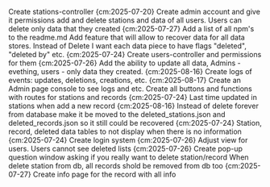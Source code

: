 Create stations-controller {cm:2025-07-20}
Create admin account and give it permissions add and delete stations and data of all users. Users can delete only data that they created {cm:2025-07-27}
Add a list of all npm's to the readme.md
Add feature that will allow to recover data for all data stores. Instead of Delete I want each data piece to have flags "deleted", "deleted by" etc. {cm:2025-07-24}
Create users-controller and permissions for them {cm:2025-07-26}
Add the ability to update all data, Admins - evething, users - only data they created. {cm:2025-08-16}
Create logs of events: updates, deletions, creations, etc. {cm:2025-08-17}
Create an Admin page console to see logs and etc.
Create all buttons and functions with routes for stations and records {cm:2025-07-24}
Last time updated in stations when add a new record {cm:2025-08-16}
Instead of delete forever from database make it be moved to the deleted_stations.json and deleted_records.json so it still could be recovered {cm:2025-07-24}
Station, record, deleted data tables to not display when there is no information {cm:2025-07-24}
Create login system {cm:2025-07-26}
Adjust view for users. Users cannot see deleted lists {cm:2025-07-26}
Create pop-up question window asking if you really want to delete station/record
When delete station from db, all records shold be removed from db too {cm:2025-07-27}
Create info page for the record with all info